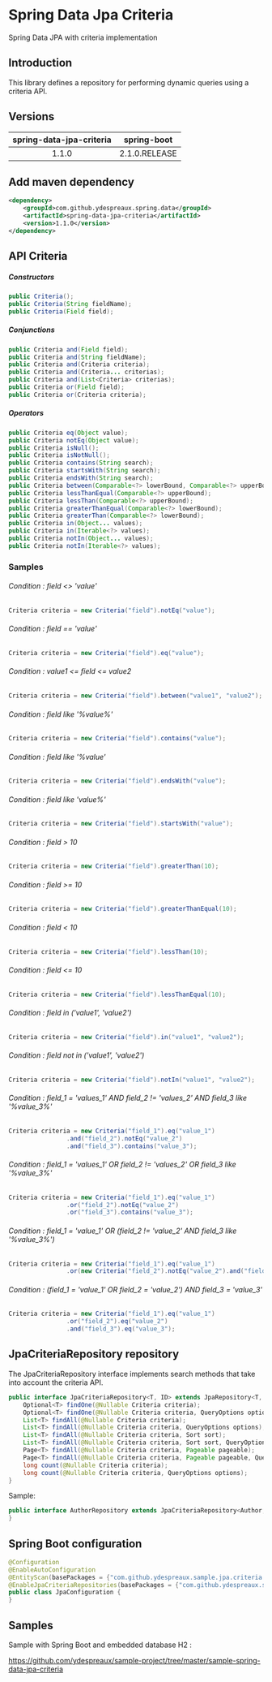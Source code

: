 # Spring Data Jpa Criteria

Spring Data JPA with criteria implementation

## Introduction

This library defines a repository for performing dynamic queries using a criteria API.

## Versions

|   spring-data-jpa-criteria   |    spring-boot   |
|:----------------------------:|:----------------:|
|           1.1.0              |   2.1.0.RELEASE  |

## Add maven dependency

```xml
<dependency>
    <groupId>com.github.ydespreaux.spring.data</groupId>
    <artifactId>spring-data-jpa-criteria</artifactId>
    <version>1.1.0</version>
</dependency>
```

## API Criteria

##### Constructors

```java
public Criteria();
public Criteria(String fieldName);
public Criteria(Field field);
```

##### Conjunctions

```java
public Criteria and(Field field);
public Criteria and(String fieldName);
public Criteria and(Criteria criteria);
public Criteria and(Criteria... criterias);
public Criteria and(List<Criteria> criterias);
public Criteria or(Field field);
public Criteria or(Criteria criteria);
```

##### Operators

```java
public Criteria eq(Object value);
public Criteria notEq(Object value);
public Criteria isNull();
public Criteria isNotNull();
public Criteria contains(String search);
public Criteria startsWith(String search);
public Criteria endsWith(String search);
public Criteria between(Comparable<?> lowerBound, Comparable<?> upperBound);
public Criteria lessThanEqual(Comparable<?> upperBound);
public Criteria lessThan(Comparable<?> upperBound);
public Criteria greaterThanEqual(Comparable<?> lowerBound);
public Criteria greaterThan(Comparable<?> lowerBound);
public Criteria in(Object... values);
public Criteria in(Iterable<?> values);
public Criteria notIn(Object... values);
public Criteria notIn(Iterable<?> values);
```

### Samples

###### Condition : field <> 'value'
```java
Criteria criteria = new Criteria("field").notEq("value");
```
###### Condition : field == 'value'
```java
Criteria criteria = new Criteria("field").eq("value");
```
###### Condition : value1 <= field <= value2
```java
Criteria criteria = new Criteria("field").between("value1", "value2");
```
###### Condition : field like '%value%'
```java
Criteria criteria = new Criteria("field").contains("value");
```
###### Condition : field like '%value'
```java
Criteria criteria = new Criteria("field").endsWith("value");
```
###### Condition : field like 'value%'
```java
Criteria criteria = new Criteria("field").startsWith("value");
```
###### Condition : field > 10
```java
Criteria criteria = new Criteria("field").greaterThan(10);
```
###### Condition : field >= 10
```java
Criteria criteria = new Criteria("field").greaterThanEqual(10);
```
###### Condition : field < 10
```java
Criteria criteria = new Criteria("field").lessThan(10);
```
###### Condition : field <= 10
```java
Criteria criteria = new Criteria("field").lessThanEqual(10);
```
###### Condition : field in ('value1', 'value2')
```java
Criteria criteria = new Criteria("field").in("value1", "value2");
```
###### Condition : field not in ('value1', 'value2')
```java
Criteria criteria = new Criteria("field").notIn("value1", "value2");
```
###### Condition : field_1 = 'values_1' AND field_2 != 'values_2' AND field_3 like '%value_3%'
```java
Criteria criteria = new Criteria("field_1").eq("value_1")
                .and("field_2").notEq("value_2")
                .and("field_3").contains("value_3");
```
###### Condition : field_1 = 'values_1' OR field_2 != 'values_2' OR field_3 like '%value_3%'
```java
Criteria criteria = new Criteria("field_1").eq("value_1")
                .or("field_2").notEq("value_2")
                .or("field_3").contains("value_3");
```
###### Condition : field_1 = 'value_1' OR (field_2 != 'value_2' AND field_3 like '%value_3%')
```java
Criteria criteria = new Criteria("field_1").eq("value_1")
                .or(new Criteria("field_2").notEq("value_2").and("field_3").contains("value_3"));
```
###### Condition : (field_1 = 'value_1' OR field_2 = 'value_2') AND field_3 = 'value_3'
```java
Criteria criteria = new Criteria("field_1").eq("value_1")
                .or("field_2").eq("value_2")
                .and("field_3").eq("value_3");
```

## JpaCriteriaRepository repository

The JpaCriteriaRepository interface implements search methods that take into account the criteria API.

```java
public interface JpaCriteriaRepository<T, ID> extends JpaRepository<T, ID> {
    Optional<T> findOne(@Nullable Criteria criteria);
    Optional<T> findOne(@Nullable Criteria criteria, QueryOptions options);
    List<T> findAll(@Nullable Criteria criteria);
    List<T> findAll(@Nullable Criteria criteria, QueryOptions options);
    List<T> findAll(@Nullable Criteria criteria, Sort sort);
    List<T> findAll(@Nullable Criteria criteria, Sort sort, QueryOptions options);
    Page<T> findAll(@Nullable Criteria criteria, Pageable pageable);
    Page<T> findAll(@Nullable Criteria criteria, Pageable pageable, QueryOptions options);
    long count(@Nullable Criteria criteria);
    long count(@Nullable Criteria criteria, QueryOptions options);
}
```

Sample:

```java
public interface AuthorRepository extends JpaCriteriaRepository<Author, Long> {
}
```

## Spring Boot configuration

```java
@Configuration
@EnableAutoConfiguration
@EntityScan(basePackages = {"com.github.ydespreaux.sample.jpa.criteria.domain"})
@EnableJpaCriteriaRepositories(basePackages = {"com.github.ydespreaux.sample.jpa.criteria.repository"})
public class JpaConfiguration {
}
```

## Samples

Sample with Spring Boot and embedded database H2 :

https://github.com/ydespreaux/sample-project/tree/master/sample-spring-data-jpa-criteria
